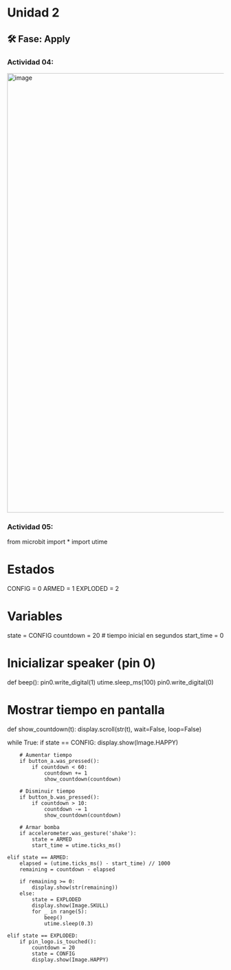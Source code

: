 # Unidad 2

## 🛠 Fase: Apply

### Actividad 04: 

<img width="838" height="1022" alt="image" src="https://github.com/user-attachments/assets/7b3d7824-5402-45b2-84b5-1ee188d38b09" />


### Actividad 05:

from microbit import *
import utime

# Estados
CONFIG = 0
ARMED = 1
EXPLODED = 2

# Variables
state = CONFIG
countdown = 20  # tiempo inicial en segundos
start_time = 0

# Inicializar speaker (pin 0)
def beep():
    pin0.write_digital(1)
    utime.sleep_ms(100)
    pin0.write_digital(0)

# Mostrar tiempo en pantalla
def show_countdown(t):
    display.scroll(str(t), wait=False, loop=False)

while True:
    if state == CONFIG:
        display.show(Image.HAPPY)
        
        # Aumentar tiempo
        if button_a.was_pressed():
            if countdown < 60:
                countdown += 1
                show_countdown(countdown)
        
        # Disminuir tiempo
        if button_b.was_pressed():
            if countdown > 10:
                countdown -= 1
                show_countdown(countdown)
        
        # Armar bomba
        if accelerometer.was_gesture('shake'):
            state = ARMED
            start_time = utime.ticks_ms()
    
    elif state == ARMED:
        elapsed = (utime.ticks_ms() - start_time) // 1000
        remaining = countdown - elapsed

        if remaining >= 0:
            display.show(str(remaining))
        else:
            state = EXPLODED
            display.show(Image.SKULL)
            for _ in range(5):
                beep()
                utime.sleep(0.3)
    
    elif state == EXPLODED:
        if pin_logo.is_touched():
            countdown = 20
            state = CONFIG
            display.show(Image.HAPPY)
